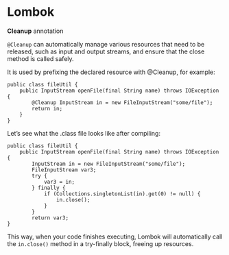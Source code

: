 # Lombok
**Cleanup** annotation

```@Cleanup``` can automatically manage various resources that need to be released, such as input and output streams, and ensure that the close method is called safely.

It is used by prefixing the declared resource with @Cleanup, for example:
```
public class fileUtil {
    public InputStream openFile(final String name) throws IOException {
        @Cleanup InputStream in = new FileInputStream("some/file");
        return in;
    }
}
```
Let’s see what the .class file looks like after compiling:
```
public class fileUtil {
    public InputStream openFile(final String name) throws IOException {
        InputStream in = new FileInputStream("some/file");
        FileInputStream var3;
        try {
            var3 = in;
        } finally {
            if (Collections.singletonList(in).get(0) != null) {
                in.close();
            }
        }
        return var3;
}
```
This way, when your code finishes executing, Lombok will automatically call the ```in.close()``` method in a try-finally block, freeing up resources.


